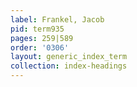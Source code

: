 ```yaml
---
label: Frankel, Jacob
pid: term935
pages: 259|589
order: '0306'
layout: generic_index_term
collection: index-headings
---
```

